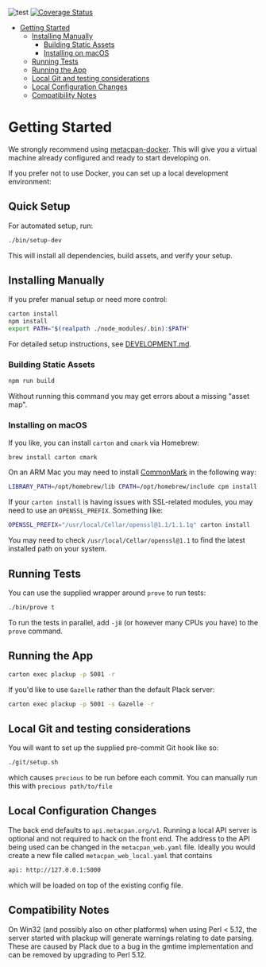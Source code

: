![test](https://github.com/metacpan/metacpan-web/workflows/test/badge.svg?branch=master)
[![Coverage Status](https://coveralls.io/repos/metacpan/metacpan-web/badge.svg)](https://coveralls.io/r/metacpan/metacpan-web)

<!-- vim-markdown-toc GFM -->

- [Getting Started](#getting-started)
  - [Installing Manually](#installing-manually)
    - [Building Static Assets](#building-static-assets)
    - [Installing on macOS](#installing-on-macos)
  - [Running Tests](#running-tests)
  - [Running the App](#running-the-app)
  - [Local Git and testing considerations](#local-git-and-testing-considerations)
  - [Local Configuration Changes](#local-configuration-changes)
  - [Compatibility Notes](#compatibility-notes)

<!-- vim-markdown-toc -->

# Getting Started

We strongly recommend using
[metacpan-docker](https://github.com/metacpan/metacpan-docker). This will give
you a virtual machine already configured and ready to start developing on.

If you prefer not to use Docker, you can set up a local development environment:

## Quick Setup

For automated setup, run:

```bash
./bin/setup-dev
```

This will install all dependencies, build assets, and verify your setup.

## Installing Manually

If you prefer manual setup or need more control:

```bash
carton install
npm install
export PATH="$(realpath ./node_modules/.bin):$PATH"
```

For detailed setup instructions, see [DEVELOPMENT.md](DEVELOPMENT.md).

### Building Static Assets

```bash
npm run build
```

Without running this command you may get errors about a missing "asset map".

### Installing on macOS

If you like, you can install `carton` and `cmark` via Homebrew:

```bash
brew install carton cmark
```

On an ARM Mac you may need to install
[CommonMark](https://metacpan.org/pod/CommonMark) in the following way:

```bash
LIBRARY_PATH=/opt/homebrew/lib CPATH=/opt/homebrew/include cpm install -g CommonMark
```

If your `carton install` is having issues with SSL-related modules, you may need
to use an `OPENSSL_PREFIX`. Something like:

```bash
OPENSSL_PREFIX="/usr/local/Cellar/openssl@1.1/1.1.1q" carton install
```

You may need to check `/usr/local/Cellar/openssl@1.1` to find the latest
installed path on your system.

## Running Tests

You can use the supplied wrapper around `prove` to run tests:

```bash
./bin/prove t
```

To run the tests in parallel, add `-j8` (or however many CPUs you have) to the
`prove` command.

## Running the App

```bash
carton exec plackup -p 5001 -r
```

If you'd like to use `Gazelle` rather than the default Plack server:

```bash
carton exec plackup -p 5001 -s Gazelle -r
```

## Local Git and testing considerations

You will want to set up the supplied pre-commit Git hook like so:

```bash
./git/setup.sh
```

which causes `precious` to be run before each commit. You can manually run this
with `precious path/to/file`

## Local Configuration Changes

The back end defaults to `api.metacpan.org/v1`. Running a local API server is
optional and not required to hack on the front end. The address to the API being
used can be changed in the `metacpan_web.yaml` file. Ideally you would create a
new file called `metacpan_web_local.yaml` that contains

```bash
api: http://127.0.0.1:5000
```

which will be loaded on top of the existing config file.

## Compatibility Notes

On Win32 (and possibly also on other platforms) when using Perl < 5.12, the
server started with plackup will generate warnings relating to date parsing.
These are caused by Plack due to a bug in the gmtime implementation and can be
removed by upgrading to Perl 5.12.
